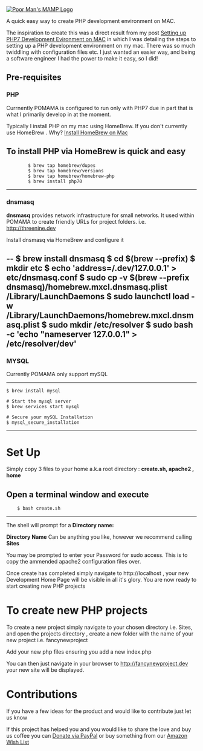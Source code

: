 [![Poor Man's MAMP Logo](https://threenine.co.uk/wp-content/uploads/2016/08/poormansmamp.png)](https://threenine.co.uk/setting-php7-development-mac-osx/)


A quick easy way to create PHP development environment on MAC. 

The inspiration to create this was a direct result from my post [Setting up PHP7 Development Evironment on MAC](https://threenine.co.uk/setting-php7-development-mac-osx/) in which I was detailing the steps to setting up a PHP development environment on my mac.  There was so much twiddling with configuration files etc.  I just wanted an easier way, and being a software engineer I had the power to make it easy, so I did!



## Pre-requisites

### PHP

Currnently POMAMA is configured to run only with PHP7 due in part that is what I primarily develop in at the moment. 

Typically I install PHP on my mac using HomeBrew. If you don't currently use HomeBrew . Why?  [Install HomeBrew on Mac](http://garywoodfine.com/install-homebrew-mac/)

To install PHP via HomeBrew is quick and easy
---
			$ brew tap homebrew/dupes
			$ brew tap homebrew/versions
			$ brew tap homebrew/homebrew-php
			$ brew install php70
---
### dnsmasq

**dnsmasq** provides network infrastructure for small networks.  It used within POMAMA to create friendly URLs for project folders. i.e. http://threenine.dev

Install dnsmasq via HomeBrew and configure it

--
		$ brew install dnsmasq
        $ cd $(brew --prefix)
        $ mkdir etc
		$ echo 'address=/.dev/127.0.0.1' > etc/dnsmasq.conf
		$ sudo cp -v $(brew --prefix dnsmasq)/homebrew.mxcl.dnsmasq.plist /Library/LaunchDaemons
		$ sudo launchctl load -w /Library/LaunchDaemons/homebrew.mxcl.dnsmasq.plist
		$ sudo mkdir /etc/resolver
		$ sudo bash -c 'echo "nameserver 127.0.0.1" > /etc/resolver/dev'
---

### MYSQL

Currently POMAMA only support mySQL 

---
	$ brew install mysql

	# Start the mysql server
	$ brew services start mysql

	# Secure your mySQL Installation
	$ mysql_secure_installation
---

# Set Up

Simply copy 3 files to your home a.k.a root directory :  **create.sh, apache2 , home**

Open a terminal window and execute
---
		$ bash create.sh
---

The shell will prompt for a **Directory name:** 

**Directory Name**   Can be anything you like, however we recommend calling **Sites**


You may be prompted to enter your Password for sudo access.  This is to copy the ammended apache2 configuration files over.

Once create has completed simply navigate to http://localhost , your new Development Home Page will be visible in all it's glory. You are now ready to start creating new PHP projects

# To create new PHP projects

To create a new project simply navigate to your chosen directory i.e. Sites, and open the projects directory , create a new folder with the name of your new project i.e. fancynewproject

Add your new php files ensuring you add a new index.php 

You can then just navigate in your browser to http://fancynewproject.dev  your new site will be displayed.

# Contributions

If you have a few ideas for the product and would like to contribute just let us know 

If this project has helped you and you would like to share the love and buy us coffee you can [Donate via PayPal](https://www.paypal.me/geekiam) or buy something from our [Amazon Wish List](https://www.amazon.co.uk/registry/wishlist/3VBBD36KEPLO1?tag=threeninecons-21)




